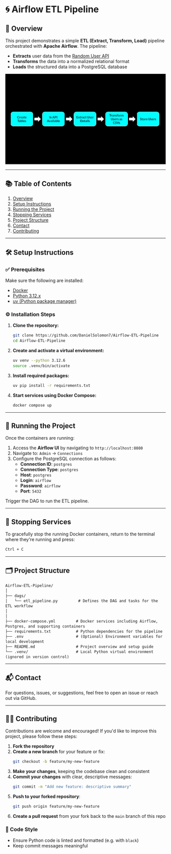 # 🌀 Airflow ETL Pipeline

## 📄 Overview

This project demonstrates a simple **ETL (Extract, Transform, Load)** pipeline orchestrated with **Apache Airflow**. The pipeline:

- **Extracts** user data from the [Random User API](https://randomuser.me/)
- **Transforms** the data into a normalized relational format
- **Loads** the structured data into a PostgreSQL database

![Airflow ETL Project](Airflow_ETL_Project.png)

---

## 📚 Table of Contents

1. [Overview](#-overview)
2. [Setup Instructions](#-setup-instructions)
3. [Running the Project](#-running-the-project)
4. [Stopping Services](#-stopping-services)
5. [Project Structure](#-project-structure)
6. [Contact](#-contact)
7. [Contributing](#-contributing)

---

## 🛠️ Setup Instructions

### ✅ Prerequisites

Make sure the following are installed:

- [Docker](https://www.docker.com/)
- [Python 3.12.x](https://www.python.org/)
- [uv (Python package manager)](https://docs.astral.sh/uv/)

### ⚙️ Installation Steps

1. **Clone the repository:**
   ```bash
   git clone https://github.com/DanielSolomon7/Airflow-ETL-Pipeline
   cd Airflow-ETL-Pipeline
   ```

2. **Create and activate a virtual environment:**
   ```bash
   uv venv --python 3.12.6
   source .venv/bin/activate
   ```

3. **Install required packages:**
   ```bash
   uv pip install -r requirements.txt
   ```

4. **Start services using Docker Compose:**
   ```bash
   docker compose up
   ```

---

## 🚀 Running the Project

Once the containers are running:

1. Access the **Airflow UI** by navigating to `http://localhost:8080`  
2. Navigate to: `Admin` → `Connections`
3. Configure the PostgreSQL connection as follows:
   - **Connection ID**: `postgres`
   - **Connection Type**: `postgres`
   - **Host**: `postgres`
   - **Login**: `airflow`
   - **Password**: `airflow`
   - **Port**: `5432`

Trigger the DAG to run the ETL pipeline.

---

## 🛑 Stopping Services

To gracefully stop the running Docker containers, return to the terminal where they're running and press:

```bash
Ctrl + C
```

---

## 🗂️ Project Structure

```plaintext
Airflow-ETL-Pipeline/
│
├── dags/
│   └── etl_pipeline.py         # Defines the DAG and tasks for the ETL workflow
│
│
├── docker-compose.yml         # Docker services including Airflow, Postgres, and supporting containers
├── requirements.txt           # Python dependencies for the pipeline
├── .env                       # (Optional) Environment variables for local development
├── README.md                  # Project overview and setup guide
└── .venv/                     # Local Python virtual environment (ignored in version control)
```

---

## 📬 Contact

For questions, issues, or suggestions, feel free to open an issue or reach out via GitHub.

---

## 🧑‍💻 Contributing

Contributions are welcome and encouraged! If you'd like to improve this project, please follow these steps:

1. **Fork the repository**
2. **Create a new branch** for your feature or fix:
   ```bash
   git checkout -b feature/my-new-feature
   ```
3. **Make your changes**, keeping the codebase clean and consistent
4. **Commit your changes** with clear, descriptive messages:
   ```bash
   git commit -m "Add new feature: descriptive summary"
   ```
5. **Push to your forked repository**:
   ```bash
   git push origin feature/my-new-feature
   ```
6. **Create a pull request** from your fork back to the `main` branch of this repo

### 🧼 Code Style

- Ensure Python code is linted and formatted (e.g. with `black`)
- Keep commit messages meaningful

